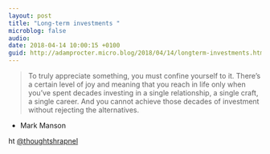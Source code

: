 ```yaml
---
layout: post
title: "Long-term investments "
microblog: false
audio: 
date: 2018-04-14 10:00:15 +0100
guid: http://adamprocter.micro.blog/2018/04/14/longterm-investments.html
---
```

> To truly appreciate something, you must confine yourself to it. There’s a certain level of joy and meaning that you reach in life only when you’ve spent decades investing in a single relationship, a single craft, a single career. And you cannot achieve those decades of investment without rejecting the alternatives. 

- Mark Manson 

ht [@thoughtshrapnel](https://micro.blog/thoughtshrapnel) 
